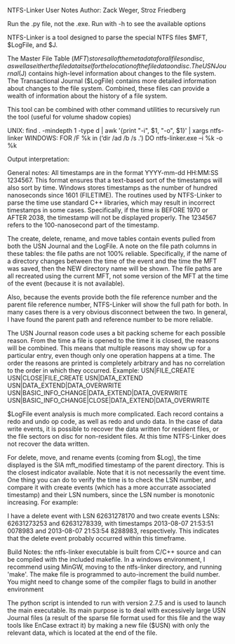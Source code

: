 ﻿NTFS-Linker User Notes
Author: Zack Weger, Stroz Friedberg

Run the .py file, not the .exe. Run with -h to see the available options

NTFS-Linker is a tool designed to parse the special NTFS files $MFT, $LogFile, and $J. 

The Master File Table ($MFT) stores all of the metadata for all files on disc, as well as either the file data itself or the location of the file data on disc.
The USN Journal ($J) contains high-level information about changes to the file system.
The Transactional Journal ($LogFile) contains more detailed information about changes to the file system.
Combined, these files can provide a wealth of information about the history of a file system.


This tool can be combined with other command utilities to recursively run the tool (useful for volume shadow copies)


UNIX: 
find  . -mindepth 1 -type d | awk '{print "-i", $1, "-o", $1}' | xargs ntfs-linker
WINDOWS:
FOR /F %k in (‘dir /ad /b /s .’) DO ntfs-linker.exe –i %k -o %k



Output interpretation:

General notes:
All timestamps are in the format YYYY-mm-dd HH:MM:SS 1234567. This format ensures that a text-based sort of the timestamps will also sort by time.
Windows stores timestamps as the number of hundred nanoseconds since 1601 (FILETIME). The routines used by NTFS-Linker to parse the time use standard C++ libraries, which may result in incorrect timestamps in some cases.
Specifically, if the time is BEFORE 1970 or AFTER 2038, the timestamp will not be displayed properly.
The 1234567 refers to the 100-nanosecond part of the timestamp.

The create, delete, rename, and move tables contain events pulled from both the USN Journal and the LogFile. A note on the file path columns in these tables:
the file paths are not 100% reliable. Specifically, if the name of a directory changes between the time of the event and the time the MFT was saved, then the NEW
directory name will be shown. The file paths are all recreated using the current MFT, not some version of the MFT at the time of the event (because it is not available).

Also, because the events provide both the file reference number and the parent file reference number, NTFS-Linker will show the full path for both. In many cases there is a very obvious disconnect between the two. In general, I have found the parent path and reference number to be more reliable.

The USN Journal reason code uses a bit packing scheme for each possible reason. From the time a file is opened to the time it is closed, the reasons will be combined.
This means that multiple reasons may show up for a particular entry, even though only one operation happens at a time. The order the reasons are printed is completely arbitrary and has no correlation to the order in which they occurred.
Example:
USN|FILE_CREATE
USN|CLOSE|FILE_CREATE
USN|DATA_EXTEND
USN|DATA_EXTEND|DATA_OVERWRITE
USN|BASIC_INFO_CHANGE|DATA_EXTEND|DATA_OVERWRITE
USN|BASIC_INFO_CHANGE|CLOSE|DATA_EXTEND|DATA_OVERWRITE


$LogFile event analysis is much more complicated.  Each record contains a redo and undo op code, as well as redo and undo data. In the case of data write events, it is possible to recover the data written for resident files, or the file sectors on disc for non-resident files.
At this time NTFS-Linker does not recover the data written.

For delete, move, and rename events (coming from $Log), the time displayed is the SIA mft_modified timestamp of the parent directory. This is the closest indicator available. Note that it is not necessarily the event time. One thing you can do to verify the time is to check the LSN number, and compare it with create events (which has a more accurrate associated timestamp) and their LSN numbers, since the LSN number is monotonic increasing. For example:

I have a delete event with LSN 62631278170 and two create events LSNs: 62631273253 and 62631278339, with timestamps 2013-08-07 21:53:51 0078983 and 2013-08-07 21:53:54 8288983, respectively. This indicates that the delete event probably occurred within this timeframe.

Build Notes:
the ntfs-linker executable is built from C/C++ source and can be compiled with the included makefile. In a windows environment, I recommend using MinGW, moving to the ntfs-linker directory, and running 'make'. The make file is programmed to auto-increment the build number. You might need to change some of the compiler flags to build in another environment

The python script is intended to run with version 2.7.5 and is used to launch the main executable. Its main purpose is to deal with excessively large USN Journal files (a result of the sparse file format used for this file and the way tools like EnCase extract it) by making a new file ($USN) with only the relevant data, which is located at the end of the file.



